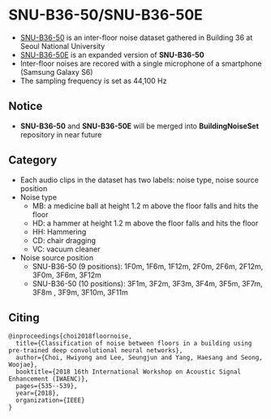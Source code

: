 # SNU-B36-50/SNU-B36-50E 
- [SNU-B36-50](https://github.com/yodacatmeow/SNU-B36-50/tree/master/SNU-B36-50) is an inter-floor noise dataset gathered in Building 36 at Seoul National University
- [SNU-B36-50E](https://github.com/yodacatmeow/SNU-B36-50/tree/master/SNU-B36-50E) is an expanded version of **SNU-B36-50**
- Inter-floor noises are recored with a single microphone of a smartphone (Samsung Galaxy S6)
- The sampling frequency is set as 44,100 Hz



## Notice

- **SNU-B36-50** and **SNU-B36-50E** will be merged into **BuildingNoiseSet** repository in near future



## Category

- Each audio clips in the dataset has two labels: noise type, noise source position
- Noise type
  - MB: a medicine ball at height 1.2 m above the floor falls and hits the floor
  - HD: a hammer at height 1.2 m above the floor falls and hits the floor
  - HH: Hammering
  - CD: chair dragging
  - VC: vacuum cleaner
- Noise source position
  - SNU-B36-50 (9 positions): 1F0m, 1F6m, 1F12m, 2F0m, 2F6m, 2F12m, 3F0m, 3F6m, 3F12m
  - SNU-B36-50 (10 positions): 3F1m, 3F2m, 3F3m, 3F4m, 3F5m, 3F7m, 3F8m , 3F9m, 3F10m, 3F11m



## Citing

```
@inproceedings{choi2018floornoise,
  title={Classification of noise between floors in a building using pre-trained deep convolutional neural networks},
  author={Choi, Hwiyong and Lee, Seungjun and Yang, Haesang and Seong, Woojae},
  booktitle={2018 16th International Workshop on Acoustic Signal Enhancement (IWAENC)},
  pages={535--539},
  year={2018},
  organization={IEEE}
}
```